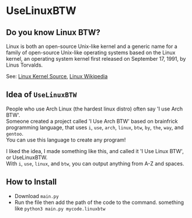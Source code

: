 # UseLinuxBTW

## Do you know Linux BTW?
Linux is both an open-source Unix-like kernel and a generic name for a family of open-source Unix-like operating systems based on the Linux kernel,
an operating system kernel first released on September 17, 1991, by Linus Torvalds.

See: <a href="https://github.com/torvalds/linux">Linux Kernel Source</a>, <a href="https://en.wikipedia.org/wiki/Linux">Linux Wikipedia</a>

## Idea of `UseLinuxBTW`
People who use Arch Linux (the hardest linux distro) often say 'I use Arch BTW'.  
Someone created a project called 'I Use Arch BTW' based on brainfrick programming language, that uses `i`, `use`, `arch`, `linux`, `btw`, `by`, `the`, `way`, and `gentoo`.  
You can use this language to create any program!


I liked the idea, I made something like this, and called it 'I Use Linux BTW', or UseLinuxBTW.  
With `i`, `use`, `linux`, and `btw`, you can output anything from A-Z and spaces.

## How to Install
- Download `main.py`
- Run the file then add the path of the code to the command. something like `python3 main.py mycode.linuxbtw`

